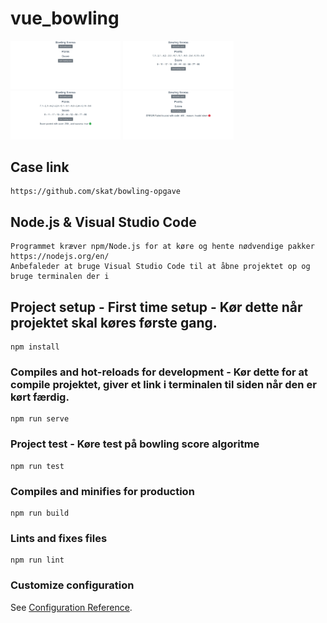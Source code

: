 # vue_bowling
<img src="https://github.com/CPSO/vue-bowling/blob/master/wiki/img0.png" width="35%"></img>
<img src="https://github.com/CPSO/vue-bowling/blob/master/wiki/img1.png" width="35%"></img>
<img src="https://github.com/CPSO/vue-bowling/blob/master/wiki/img2.png" width="35%"></img>
<img src="https://github.com/CPSO/vue-bowling/blob/master/wiki/img3.png" width="35%"></img>

## Case link
```
https://github.com/skat/bowling-opgave
```
## Node.js & Visual Studio Code
```
Programmet kræver npm/Node.js for at køre og hente nødvendige pakker https://nodejs.org/en/
Anbefaleder at bruge Visual Studio Code til at åbne projektet op og bruge terminalen der i
```

## Project setup - First time setup - Kør dette når projektet skal køres første gang.
```
npm install
```

### Compiles and hot-reloads for development - Kør dette for at compile projektet, giver et link i terminalen til siden når den er kørt færdig.
```
npm run serve
```
### Project test - Køre test på bowling score algoritme
```
npm run test
```

### Compiles and minifies for production
```
npm run build
```

### Lints and fixes files
```
npm run lint
```

### Customize configuration
See [Configuration Reference](https://cli.vuejs.org/config/).
